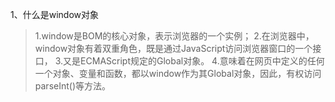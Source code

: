 1、什么是window对象
> 1.window是BOM的核心对象，表示浏览器的一个实例；
> 2.在浏览器中，window对象有着双重角色，既是通过JavaScript访问浏览器窗口的一个接口，
> 3.又是ECMAScript规定的Global对象。
> 4.意味着在网页中定义的任何一个对象、变量和函数，都以window作为其Global对象，因此，有权访问parseInt()等方法。
